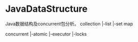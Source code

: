 # JavaDataStructure

Java数据结构及concurrent包分析。
collection
  |-list
  |-set
map

concurrent
  |-atomic
  |-executor
  |-locks
